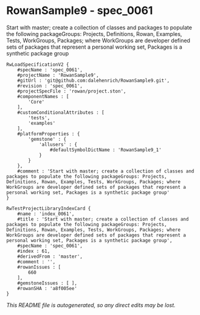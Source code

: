 # RowanSample9 - spec_0061
Start with master; create a collection of classes and packages to populate the following packageGroups: Projects, Definitions, Rowan, Examples, Tests, WorkGroups, Packages; where WorkGroups are developer defined sets of packages that represent a personal working set, Packages is a synthetic package group
```
RwLoadSpecificationV2 {
	#specName : 'spec_0061',
	#projectName : 'RowanSample9',
	#gitUrl : 'git@github.com:dalehenrich/RowanSample9.git',
	#revision : 'spec_0061',
	#projectSpecFile : 'rowan/project.ston',
	#componentNames : [
		'Core'
	],
	#customConditionalAttributes : [
		'tests',
		'examples'
	],
	#platformProperties : {
		'gemstone' : {
			'allusers' : {
				#defaultSymbolDictName : 'RowanSample9_1'
			}
		}
	},
	#comment : 'Start with master; create a collection of classes and packages to populate the following packageGroups: Projects, Definitions, Rowan, Examples, Tests, WorkGroups, Packages; where WorkGroups are developer defined sets of packages that represent a personal working set, Packages is a synthetic package group'
}

RwTestProjectLibraryIndexCard {
	#name : 'index_0061',
	#title : 'Start with master; create a collection of classes and packages to populate the following packageGroups: Projects, Definitions, Rowan, Examples, Tests, WorkGroups, Packages; where WorkGroups are developer defined sets of packages that represent a personal working set, Packages is a synthetic package group',
	#specName : 'spec_0061',
	#index : 61,
	#derivedFrom : 'master',
	#comment : '',
	#rowanIssues : [
		660
	],
	#gemstoneIssues : [ ],
	#rowanSHA : 'a8f005ee'
}
```

*This README file is autogenerated, so any direct edits may be lost.*
